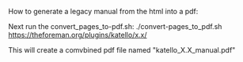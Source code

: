 How to generate a legacy manual from the html into a pdf:

Next run the  convert_pages_to-pdf.sh:
./convert-pages_to_pdf.sh https://theforeman.org/plugins/katello/x.x/

This will create a comvbined pdf file named "katello_X.X_manual.pdf"



